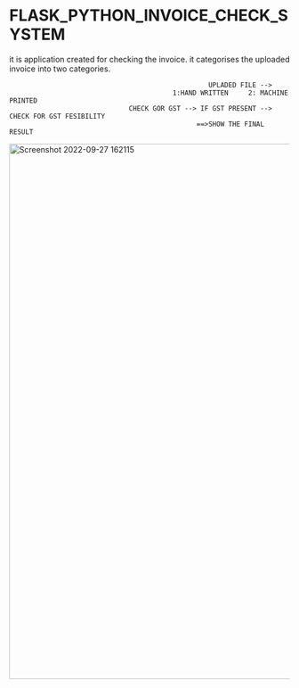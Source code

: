 # FLASK_PYTHON_INVOICE_CHECK_SYSTEM

it is application created for checking the invoice.
it categorises the uploaded invoice into two categories.

                                                      UPLADED FILE --> 
                                             1:HAND WRITTEN     2: MACHINE PRINTED
                                  CHECK GOR GST --> IF GST PRESENT --> CHECK FOR GST FESIBILITY
                                                   ==>SHOW THE FINAL RESULT
  
  
  <!DOCTYPE html>
<html lang="en">
<head>
    
    
</head>
<body>
              <img width="960" alt="Screenshot 2022-09-27 162115" src="https://user-images.githubusercontent.com/88818524/192508250-c10c2699-94f9-4a63-af8c-35b75115fa3a.png">

</body>
</html>
                  


  
             
